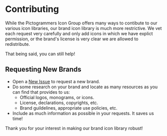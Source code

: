 # Contributing

While the Pictogrammers Icon Group offers many ways to contibute to our various icon libraries, our brand icon library is much more restrictive. We vet each request very carefully and only add icons in which we have explict permission, or the brand's license is very clear we are allowed to redistribute.

That being said, you can still help!

## Requesting New Brands

- Open a [New Issue](https://github.com/Pictogrammers/brand-icons/issues) to request a new brand.
- Do some research on your brand and locate as many resources as you can find that provides to us:
  - Official logos, monograms, or icons.
  - License, declarations, copyrights, etc.
  - Brand guildelines, appropriate use policies, etc.
- Include as much information as possible in your requests. It saves us time!

Thank you for your interest in making our brand icon library robust!
